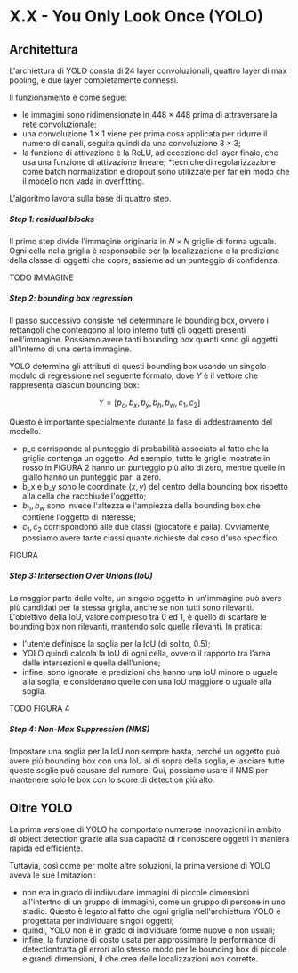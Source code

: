 # X.X - You Only Look Once (YOLO)

## Architettura

L'archiettura di YOLO consta di 24 layer convoluzionali, quattro layer di max pooling, e due layer completamente connessi.

Il funzionamento è come segue:

* le immagini sono ridimensionate in $448 \times 448$ prima di attraversare la rete convoluzionale;
* una convoluzione $1 \times 1$ viene per prima cosa applicata per ridurre il numero di canali, seguita quindi da una convoluzione $3 \times 3$;
* la funzione di attivazione è la ReLU, ad eccezione del layer finale, che usa una funzione di attivazione lineare;
*tecniche di regolarizzazione come batch normalization e dropout sono utilizzate per far ein modo che il modello non vada in overfitting.

L'algoritmo lavora sulla base di quattro step.

##### Step 1: residual blocks

Il primo step divide l'immagine originaria in $N \times N$ griglie di forma uguale. Ogni cella nella griglia è responsabile per la localizzazione e la predizione della classe di oggetti che copre, assieme ad un punteggio di confidenza.

TODO IMMAGINE

##### Step 2: bounding box regression

Il passo successivo consiste nel determinare le bounding box, ovvero i rettangoli che contengono al loro interno tutti gli oggetti presenti nell'immagine. Possiamo avere tanti bounding box quanti sono gli oggetti all'interno di una certa immagine.

YOLO determina gli attributi di questi bounding box usando un singolo modulo di regressione nel seguente formato, dove $Y$ è il vettore che rappresenta ciascun bounding box:

$$
Y = [p_c, b_x, b_y, b_h, b_w, c_1, c_2]
$$

Questo è importante specialmente durante la fase di addestramento del modello.

* p_c corrisponde al punteggio di probabilità associato al fatto che la griglia contenga un oggetto. Ad esempio, tutte le griglie mostrate in rosso in FIGURA 2 hanno un punteggio più alto di zero, mentre quelle in giallo hanno un punteggio pari a zero.
* b_x e b_y sono le coordinate $(x, y)$ del centro della bounding box rispetto alla cella che racchiude l'oggetto;
* $b_h, b_w$ sono invece l'altezza e l'ampiezza della bounding box che contiene l'oggetto di interesse;
* $c_1, c_2$ corrispondono alle due classi (giocatore e palla). Ovviamente, possiamo avere tante classi quante richieste dal caso d'uso specifico.

FIGURA

##### Step 3: Intersection Over Unions (IoU)

La maggior parte delle volte, un singolo oggetto in un'immagine può avere più candidati per la stessa griglia, anche se non tutti sono rilevanti. L'obiettivo della IoU, valore compreso tra $0$ ed $1$, è quello di scartare le bounding box non rilevanti, mantendo solo quelle rilevanti. In pratica:

* l'utente definisce la soglia per la IoU (di solito, $0.5$);
* YOLO quindi calcola la IoU di ogni cella, ovvero il rapporto tra l'area delle intersezioni e quella dell'unione;
* infine, sono ignorate le predizioni che hanno una IoU minore o uguale alla soglia, e considerano quelle con una IoU maggiore o uguale alla soglia.

TODO FIGURA 4

##### Step 4: Non-Max Suppression (NMS)

Impostare una soglia per la IoU non sempre basta, perché un oggetto può avere più bounding box con una IoU al di sopra della soglia, e lasciare tutte queste soglie può causare del rumore. Qui, possiamo usare il NMS per mantenere solo le box con lo score di detection più alto.

## Oltre YOLO

La prima versione di YOLO ha comportato numerose innovazioni in ambito di object detection grazie alla sua capacità di riconoscere oggetti in maniera rapida ed efficiente.

Tuttavia, così come per molte altre soluzioni, la prima versione di YOLO aveva le sue limitazioni:

* non era in grado di indiivudare immagini di piccole dimensioni all'intertno di un gruppo di immagini, come un gruppo di persone in uno stadio. Questo è legato al fatto che ogni griglia nell'archiettura YOLO è progettata per individuare singoli oggetti;
* quindi, YOLO non è in grado di individuare forme nuove o non usuali;
* infine, la funzione di costo usata per approssimare le performance di detectiontratta gli errori allo stesso modo per le bounding box di piccole e grandi dimensioni, il che crea delle localizzazioni non corrette.


